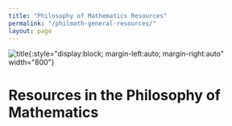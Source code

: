 ```yaml
---
title: "Philosophy of Mathematics Resources"
permalink: "/philmath-general-resources/"
layout: page
---
```


![title](/assets/img/zurich-blue-sky.jpg){:style="display:block; margin-left:auto; margin-right:auto" width="800"}

# Resources in the Philosophy of Mathematics


